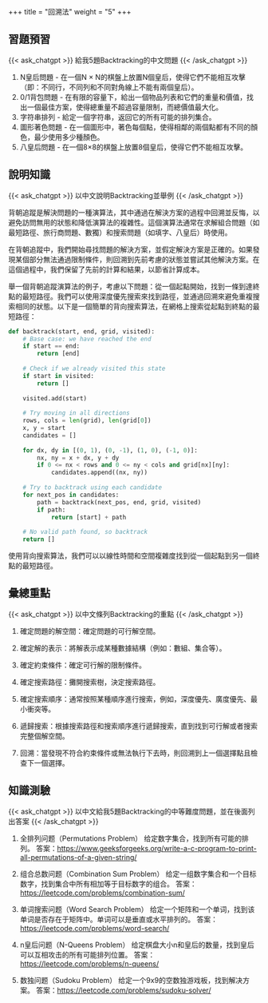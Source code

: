 +++
title = "回溯法"
weight = "5"
+++
## 習題預習
{{< ask_chatgpt >}}
給我5題Backtracking的中文問題
{{< /ask_chatgpt >}}



1. N皇后問題 - 在一個N × N的棋盤上放置N個皇后，使得它們不能相互攻擊（即：不同行，不同列和不同對角線上不能有兩個皇后）。
2. 0/1背包問題 - 在有限的容量下，給出一個物品列表和它們的重量和價值，找出一個最佳方案，使得總重量不超過容量限制，而總價值最大化。
3. 字符串排列 - 給定一個字符串，返回它的所有可能的排列集合。
4. 圖形著色問題 - 在一個圖形中，著色每個點，使得相鄰的兩個點都有不同的顏色，最少使用多少種顏色。
5. 八皇后問題 - 在一個8×8的棋盤上放置8個皇后，使得它們不能相互攻擊。   

## 說明知識
{{< ask_chatgpt >}}
以中文說明Backtracking並舉例
{{< /ask_chatgpt >}}



背朝追蹤是解決問題的一種演算法，其中通過在解決方案的過程中回溯並反悔，以避免訪問無用的狀態和降低演算法的複雜性。這個演算法通常在求解組合問題（如最短路徑、旅行商問題、數獨）和搜索問題（如填字、八皇后）時使用。

在背朝追蹤中，我們開始尋找問題的解決方案，並假定解決方案是正確的。如果發現某個部分無法通過限制條件，則回溯到先前考慮的狀態並嘗試其他解決方案。在這個過程中，我們保留了先前的計算和結果，以節省計算成本。

舉一個背朝追蹤演算法的例子，考慮以下問題：從一個起點開始，找到一條到達終點的最短路徑。我們可以使用深度優先搜索來找到路徑，並通過回溯來避免重複搜索相同的狀態。以下是一個簡單的背向搜索算法，在網格上搜索從起點到終點的最短路徑：

```python
def backtrack(start, end, grid, visited):
    # Base case: we have reached the end
    if start == end:
        return [end]
    
    # Check if we already visited this state
    if start in visited:
        return []
    
    visited.add(start)
    
    # Try moving in all directions
    rows, cols = len(grid), len(grid[0])
    x, y = start
    candidates = []
    
    for dx, dy in [(0, 1), (0, -1), (1, 0), (-1, 0)]:
        nx, ny = x + dx, y + dy
        if 0 <= nx < rows and 0 <= ny < cols and grid[nx][ny]:
            candidates.append((nx, ny))
    
    # Try to backtrack using each candidate
    for next_pos in candidates:
        path = backtrack(next_pos, end, grid, visited)
        if path:
            return [start] + path
    
    # No valid path found, so backtrack
    return []
```

使用背向搜索算法，我們可以以線性時間和空間複雜度找到從一個起點到另一個終點的最短路徑。   

## 彙總重點
{{< ask_chatgpt >}}
以中文條列Backtracking的重點
{{< /ask_chatgpt >}}



1. 確定問題的解空間：確定問題的可行解空間。

2. 確定解的表示：將解表示成某種數據結構（例如：數組、集合等）。

3. 確定約束條件：確定可行解的限制條件。

4. 確定搜索路徑：攤開搜索樹，決定搜索路徑。

5. 確定搜索順序：通常按照某種順序進行搜索，例如，深度優先、廣度優先、最小衝突等。

6. 遞歸搜索：根據搜索路徑和搜索順序進行遞歸搜索，直到找到可行解或者搜索完整個解空間。

7. 回溯：當發現不符合約束條件或無法執行下去時，則回溯到上一個選擇點且檢查下一個選擇。   

## 知識測驗
{{< ask_chatgpt >}}
以中文給我5題Backtracking的中等難度問題，並在後面列出答案
{{< /ask_chatgpt >}}



1.  全排列问题（Permutations Problem）
给定数字集合，找到所有可能的排列。
答案：https://www.geeksforgeeks.org/write-a-c-program-to-print-all-permutations-of-a-given-string/

2.  组合总数问题（Combination Sum Problem）
给定一组数字集合和一个目标数字，找到集合中所有相加等于目标数字的组合。
答案：https://leetcode.com/problems/combination-sum/

3.  单词搜索问题（Word Search Problem）
给定一个矩阵和一个单词，找到该单词是否存在于矩阵中。单词可以是垂直或水平排列的。
答案：https://leetcode.com/problems/word-search/

4.  n皇后问题（N-Queens Problem）
给定棋盘大小n和皇后的数量，找到皇后可以互相攻击的所有可能排列位置。
答案：https://leetcode.com/problems/n-queens/

5.  数独问题（Sudoku Problem）
给定一个9x9的空数独游戏板，找到解决方案。
答案：https://leetcode.com/problems/sudoku-solver/   


